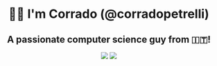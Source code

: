 <div align="center">

# 👨‍💻 **I'm Corrado (@corradopetrelli)**

## A passionate computer science guy from 🇮🇹!

[![](https://img.shields.io/badge/OS-Kubuntu-informational?style=flat&logo=linux&logoColor=white&color=AC4142)](https://kubuntu.org/)
[![](https://img.shields.io/badge/-corradopetrelli-0077B5?style=flat&logo=Linkedin&logoColor=white)](https://linkedin.com/in/corradopetrelli)


</div>
